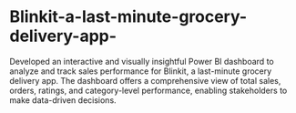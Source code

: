 # Blinkit-a-last-minute-grocery-delivery-app-
Developed an interactive and visually insightful Power BI dashboard to analyze and track sales performance for Blinkit, a last-minute grocery delivery app. The dashboard offers a comprehensive view of total sales, orders, ratings, and category-level performance, enabling stakeholders to make data-driven decisions.
